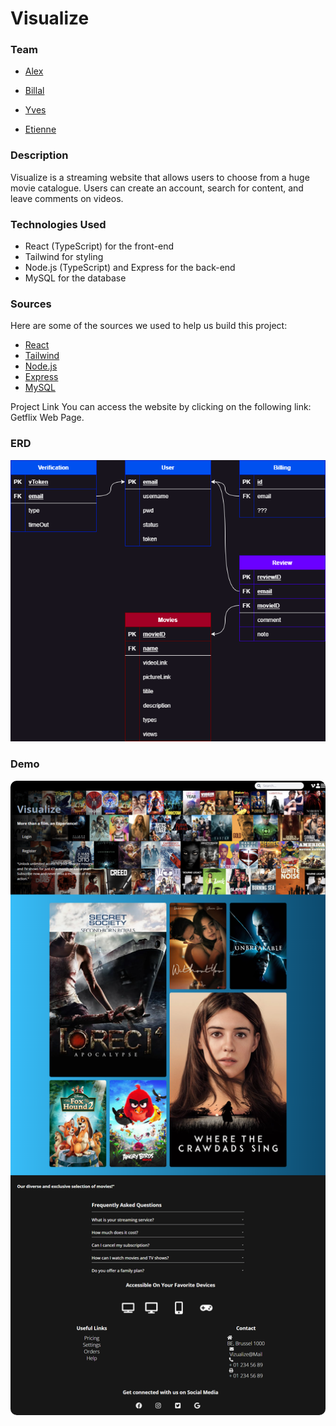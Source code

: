 # Visualize

### Team

- [Alex](https://github.com/atsoakalex)

- [Billal](https://github.com/Bilallamrani)

- [Yves](https://github.com/yvsmlk)

- [Etienne](https://github.com/liolle)

### Description

Visualize is a streaming website that allows users to choose from a huge movie catalogue. Users can create an account, search for content, and leave comments on videos. 

### Technologies Used
- React (TypeScript) for the front-end
- Tailwind for styling
- Node.js (TypeScript) and Express for the back-end
- MySQL for the database

### Sources 
Here are some of the sources we used to help us build this project:

- [React](https://fr.reactjs.org/)
- [Tailwind](https://tailwindcss.com/)
- [Node.js](https://nodejs.org/en/docs/)
- [Express](https://expressjs.com/)
- [MySQL](https://www.mysql.com/fr/)

Project Link
You can access the website by clicking on the following link: Getflix Web Page.

### ERD
![](./BackEnd/img/db.png)

### Demo
<a href="https://liolle.github.io/GetFlix/"> 
<img src="./BackEnd/img/landingPage_v1.png" style="border-radius:10px"/>
</a>

